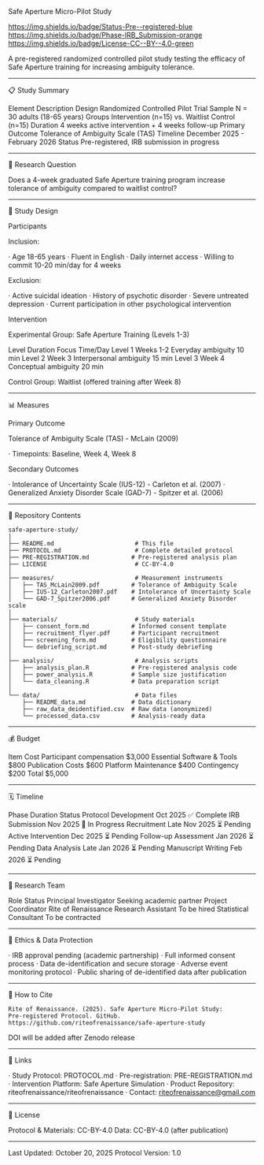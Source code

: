 Safe Aperture Micro-Pilot Study

https://img.shields.io/badge/Status-Pre--registered-blue
https://img.shields.io/badge/Phase-IRB_Submission-orange
https://img.shields.io/badge/License-CC--BY--4.0-green

A pre-registered randomized controlled pilot study testing the efficacy of Safe Aperture training for increasing ambiguity tolerance.

---

📋 Study Summary

Element Description
Design Randomized Controlled Pilot Trial
Sample N = 30 adults (18-65 years)
Groups Intervention (n=15) vs. Waitlist Control (n=15)
Duration 4 weeks active intervention + 4 weeks follow-up
Primary Outcome Tolerance of Ambiguity Scale (TAS)
Timeline December 2025 - February 2026
Status Pre-registered, IRB submission in progress

---

🎯 Research Question

Does a 4-week graduated Safe Aperture training program increase tolerance of ambiguity compared to waitlist control?

---

🧪 Study Design

Participants

Inclusion:

· Age 18-65 years
· Fluent in English
· Daily internet access
· Willing to commit 10-20 min/day for 4 weeks

Exclusion:

· Active suicidal ideation
· History of psychotic disorder
· Severe untreated depression
· Current participation in other psychological intervention

Intervention

Experimental Group: Safe Aperture Training (Levels 1-3)

Level Duration Focus Time/Day
Level 1 Weeks 1-2 Everyday ambiguity 10 min
Level 2 Week 3 Interpersonal ambiguity 15 min
Level 3 Week 4 Conceptual ambiguity 20 min

Control Group: Waitlist (offered training after Week 8)

---

📊 Measures

Primary Outcome

Tolerance of Ambiguity Scale (TAS) - McLain (2009)

· Timepoints: Baseline, Week 4, Week 8

Secondary Outcomes

· Intolerance of Uncertainty Scale (IUS-12) - Carleton et al. (2007)
· Generalized Anxiety Disorder Scale (GAD-7) - Spitzer et al. (2006)

---

📁 Repository Contents

```
safe-aperture-study/
│
├── README.md                       # This file
├── PROTOCOL.md                     # Complete detailed protocol
├── PRE-REGISTRATION.md            # Pre-registered analysis plan
├── LICENSE                         # CC-BY-4.0
│
├── measures/                       # Measurement instruments
│   ├── TAS_McLain2009.pdf         # Tolerance of Ambiguity Scale
│   ├── IUS-12_Carleton2007.pdf    # Intolerance of Uncertainty Scale
│   └── GAD-7_Spitzer2006.pdf      # Generalized Anxiety Disorder scale
│
├── materials/                      # Study materials
│   ├── consent_form.md            # Informed consent template
│   ├── recruitment_flyer.pdf      # Participant recruitment
│   ├── screening_form.md          # Eligibility questionnaire
│   └── debriefing_script.md       # Post-study debriefing
│
├── analysis/                       # Analysis scripts
│   ├── analysis_plan.R            # Pre-registered analysis code
│   ├── power_analysis.R           # Sample size justification
│   └── data_cleaning.R            # Data preparation script
│
└── data/                           # Data files
    ├── README_data.md             # Data dictionary
    ├── raw_data_deidentified.csv  # Raw data (anonymized)
    └── processed_data.csv         # Analysis-ready data
```

---

💰 Budget

Item Cost
Participant compensation $3,000
Essential Software & Tools $800
Publication Costs $600
Platform Maintenance $400
Contingency $200
Total $5,000

---

🗓️ Timeline

Phase Duration Status
Protocol Development Oct 2025 ✅ Complete
IRB Submission Nov 2025 🔄 In Progress
Recruitment Late Nov 2025 ⏳ Pending
Active Intervention Dec 2025 ⏳ Pending
Follow-up Assessment Jan 2026 ⏳ Pending
Data Analysis Late Jan 2026 ⏳ Pending
Manuscript Writing Feb 2026 ⏳ Pending

---

👥 Research Team

Role Status
Principal Investigator Seeking academic partner
Project Coordinator Rite of Renaissance
Research Assistant To be hired
Statistical Consultant To be contracted

---

🔐 Ethics & Data Protection

· IRB approval pending (academic partnership)
· Full informed consent process
· Data de-identification and secure storage
· Adverse event monitoring protocol
· Public sharing of de-identified data after publication

---

📖 How to Cite

```
Rite of Renaissance. (2025). Safe Aperture Micro-Pilot Study: 
Pre-registered Protocol. GitHub. 
https://github.com/riteofrenaissance/safe-aperture-study
```

DOI will be added after Zenodo release

---

🔗 Links

· Study Protocol: PROTOCOL.md
· Pre-registration: PRE-REGISTRATION.md
· Intervention Platform: Safe Aperture Simulation
· Product Repository: riteofrenaissance/riteofrenaissance
· Contact: riteofrenaissance@gmail.com

---

📜 License

Protocol & Materials: CC-BY-4.0
Data: CC-BY-4.0 (after publication)

---

Last Updated: October 20, 2025
Protocol Version: 1.0
